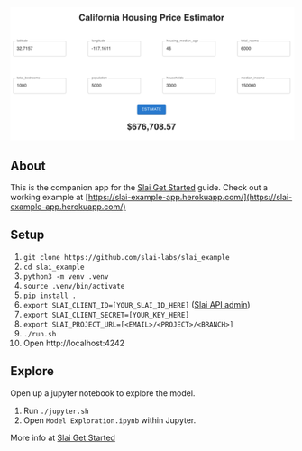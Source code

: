 ![Housing Estimator Screenshot](https://github.com/slai-labs/slai_example/blob/main/static/screenshot.png?raw=true)                                

## About
This is the companion app for the [Slai Get Started](https://docs.slai.io/slai/) guide. Check out a working example at [https://slai-example-app.herokuapp.com/](https://slai-example-app.herokuapp.com/)

## Setup
1. `git clone https://github.com/slai-labs/slai_example`
2. `cd slai_example`
3. `python3 -m venv .venv`
4. `source .venv/bin/activate`
4. `pip install .`
5. `export SLAI_CLIENT_ID=[YOUR_SLAI_ID_HERE]` ([Slai API admin](https://www.slai.io/settings/api-keys))
6. `export SLAI_CLIENT_SECRET=[YOUR_KEY_HERE]`
7. `export SLAI_PROJECT_URL=[<EMAIL>/<PROJECT>/<BRANCH>]`
8. `./run.sh`
9. Open http://localhost:4242

## Explore
Open up a jupyter notebook to explore the model.
1. Run `./jupyter.sh`
2. Open `Model Exploration.ipynb` within Jupyter.

More info at [Slai Get Started](https://docs.slai.io/slai/)
